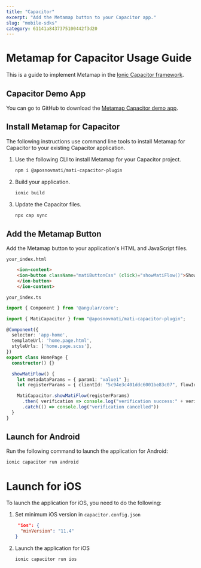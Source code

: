 ```yaml
---
title: "Capacitor"
excerpt: "Add the Metamap button to your Capacitor app."
slug: "mobile-sdks"
category: 61141a8437375100442f3d20
---
```


# Metamap for Capacitor Usage Guide

This is a guide to implement Metamap in the [Ionic Capacitor framework](https://capacitorjs.com/docs).

## Capacitor Demo App

You can go to GitHub to download the [Metamap Capacitor demo app](https://github.com/GetMati/mati-mobile-examples/tree/main/capacitorDemoApp).

## Install Metamap for Capacitor

The following instructions use command line tools to install Metamap for Capacitor to your existing Capacitor application.

1. Use the following CLI to install Metamap for your Capacitor project.

    ```bash
    npm i @aposnovmati/mati-capacitor-plugin
    ```

1. Build your application.
    ```bash
    ionic build
    ```
1. Update the Capacitor files.
    ```bash
    npx cap sync
    ```

## Add the Metamap Button

Add the Metamap button to your application's HTML and JavaScript files.

`your_index.html`

```html
    <ion-content>
    <ion-button className="matiButtonCss" (click)="showMatiFlow()">Show MatiFlow
    </ion-button>
    </ion-content>
```

 `your_index.ts`

```typescript
import { Component } from '@angular/core';

import { MatiCapacitor } from "@aposnovmati/mati-capacitor-plugin";

@Component({
  selector: 'app-home',
  templateUrl: 'home.page.html',
  styleUrls: ['home.page.scss'],
})
export class HomePage {
  constructor() {}

  showMatiFlow() {
    let metadataParams = { param1: "value1" };
    let registerParams = { clientId: "5c94e3c401ddc6001be83c07", flowId: "5e962a23728ddc001b5937aa", metadata: metadataParams};

    MatiCapacitor.showMatiFlow(registerParams)
      .then( verification => console.log("verification success:" + verification.verificationId))
      .catch(() => console.log("verification cancelled"))
  }
}

```

## Launch for Android

Run the following command to launch the application for Android:
```bash
ionic capacitor run android
```

# Launch for iOS
To launch the application for iOS, you need to do the following:

1. Set minimum iOS version in `capacitor.config.json`
    ```json
     "ios": {
      "minVersion": "11.4"
    }
    ```

1. Launch the application for iOS
    ```bash
    ionic capacitor run ios
    ```
